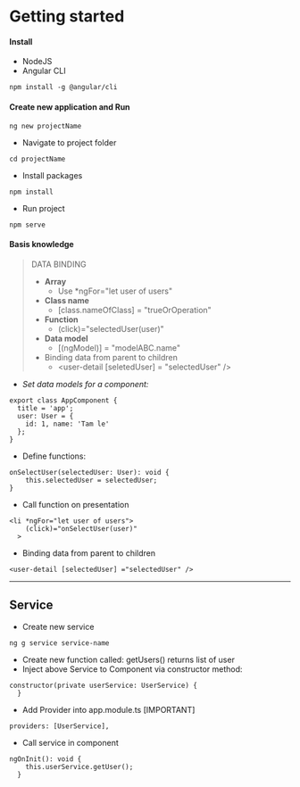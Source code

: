 # Getting started

#### Install

* NodeJS
* Angular CLI

```
npm install -g @angular/cli
```

#### Create new application and Run

```
ng new projectName
```

* Navigate to project folder

```
cd projectName
```

* Install packages

```
npm install
```

* Run project

```
npm serve
```

#### Basis knowledge

> DATA BINDING
>
> * **Array**
>   * Use \*ngFor="let user of users"
> * **Class name**
>   * \[class.nameOfClass\] = "trueOrOperation"
> * **Function**
>   * \(click\)="selectedUser\(user\)"
> * **Data model**
>   * \[\(ngModel\)\] = "modelABC.name"
> * Binding data from parent to children
>   * &lt;user-detail \[seletedUser\] = "selectedUser" /&gt;

* _Set data models for a component:_

```
export class AppComponent {
  title = 'app';
  user: User = {
    id: 1, name: 'Tam le'
  };
}
```

* Define functions:

```
onSelectUser(selectedUser: User): void {
    this.selectedUser = selectedUser;
}
```

* Call function on presentation

```
<li *ngFor="let user of users">
    (click)="onSelectUser(user)"
  >
```

* Binding data from parent to children

```
<user-detail [selectedUser] ="selectedUser" />
```

---

## Service

* Create new service

```
ng g service service-name
```

* Create new function called: getUsers\(\) returns list of user
* Inject above Service to Component via constructor method:

```
constructor(private userService: UserService) {
  }
```

* Add Provider into app.module.ts \[IMPORTANT\]

```
providers: [UserService],
```

* Call service in component

```
ngOnInit(): void {
    this.userService.getUser();
  }
```





